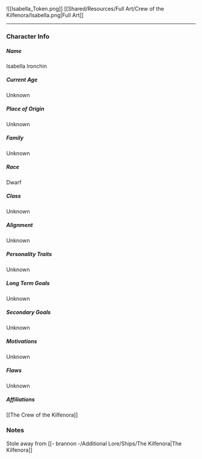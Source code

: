 ![[Isabella_Token.png]]
[[Shared/Resources/Full Art/Crew of the Kilfenora/Isabella.png|Full Art]]

---
### Character Info

##### Name 
Isabella Ironchin

##### Current Age
Unknown

##### Place of Origin
Unknown

##### Family
Unknown

##### Race
Dwarf

##### Class
Unknown

##### Alignment
Unknown

##### Personality Traits
Unknown

##### Long Term Goals
Unknown

##### Secondary Goals
Unknown

##### Motivations
Unknown

##### Flaws
Unknown

##### Affiliations
[[The Crew of the Kilfenora]]

### Notes
Stole away from [[- brannon -/Additional Lore/Ships/The Kilfenora|The Kilfenora]]
